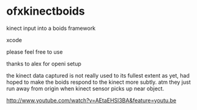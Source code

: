 ofxkinectboids
==============

kinect input into a boids framework

xcode

please feel free to use

thanks to alex for openi setup

the kinect data captured is not really used to its fullest extent as yet, had hoped to make the boids respond to the
kinect more subtly. atm they just run away from origin when kinect sensor picks up near object.

http://www.youtube.com/watch?v=AEtaEHSl3BA&feature=youtu.be
